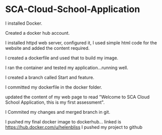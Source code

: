 # SCA-Cloud-School-Application

I installed Docker.

Created a docker hub account.

I installed httpd web server, configured it, I used simple html code for the website and added the content required.

I created a dockerfile and used that to build my image.

I ran the container and tested my application...running well.

I created a branch called Start and feature.

I committed my dockerfile in the docker folder.

updated the content of my web page to read "Welcome to SCA  Cloud School Application, this is my first assessment".

I Commited my changes and merged branch in git.

I pushed my final docker image to dockerhub... linked is https://hub.docker.com/u/helenbliss 
I pushed my project to github
